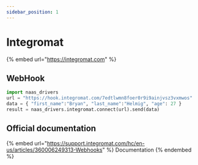 ```yaml
---
sidebar_position: 1
---
```


# Integromat

{% embed url="https://integromat.com" %}

## WebHook

```python
import naas_drivers
url = "https://hook.integromat.com/7edtlwmn8foer0r9i9ainjvsz3vxmwos"
data = { "first_name":"Bryan", "last_name":"Helmig", "age": 27 }
result = naas_drivers.integromat.connect(url).send(data)
```

## Official documentation

{% embed url="https://support.integromat.com/hc/en-us/articles/360006249313-Webhooks" %}
Documentation
{% endembed %}
